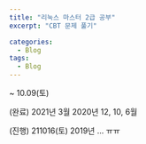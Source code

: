 ```yaml
---
title: "리눅스 마스터 2급 공부"
excerpt: "CBT 문제 풀기"

categories:
  - Blog
tags:
  - Blog
---
```


~ 10.09(토)

(완료)
2021년 3월
2020년 12, 10, 6월 


(진행) 211016(토)
2019년 ... ㅠㅠ 
